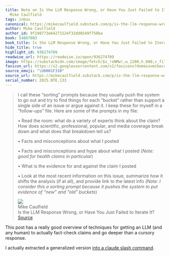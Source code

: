 ```yaml
---
title: Note on Is the LLM Response Wrong, or Have You Just Failed to Iterate It? via
  Mike Caulfield
tags: inbox
canonical: https://mikecaulfield.substack.com/p/is-the-llm-response-wrong-or-have
author: Mike Caulfield
author_id: 9f198773e64271524f32dd0549f758ba
book: 54887083
book_title: Is the LLM Response Wrong, or Have You Just Failed to Iterate It?
hide_title: true
highlight_id: 936274709
readwise_url: https://readwise.io/open/936274709
image: https://substackcdn.com/image/fetch/$s_!oNMw!,w_1200,h_600,c_fill,f_jpg,q_auto:good,fl_progressive:steep,g_auto/https%3A%2F%2Fsubstack-post-media.s3.amazonaws.com%2Fpublic%2Fimages%2F46d41dd1-84e3-4dff-ac73-2c74457eabe3_791x1047.png
favicon_url: https://s2.googleusercontent.com/s2/favicons?domain=mikecaulfield.substack.com
source_emoji: "\U0001F310"
source_url: https://mikecaulfield.substack.com/p/is-the-llm-response-wrong-or-have#:~:text=I%20call%20these,and%20%E2%80%9Cold%E2%80%9D%20buckets*%29
serial_number: 2025.NTE.133
---
```

> I call these “sorting” prompts because they usually push the system to go out and try to find things for each “bucket” rather than support a single side of an issue or argue against it. I keep these for myself in a “follow-ups” file. Here are some of the prompts in my file:
> 
> • Read the room: what do a variety of experts think about the claim? How does scientific, professional, popular, and media coverage break down and what does that breakdown tell us?
> 
> • Facts and misconceptions about what I posted
> 
> • Facts and misconceptions and hype about what I posted (*Note: good for health claims in particular*)
> 
> • What is the evidence for and against the claim I posted
> 
> • Look at the most recent information on this issue, summarize how it shifts the analysis (if at all), and provide link to the latest info (*Note: I consider this a sorting prompt because it pushes the system to put evidence of “new” and “old” buckets*)
> <div class="quoteback-footer"><div class="quoteback-avatar"><img class="mini-favicon" src="https://s2.googleusercontent.com/s2/favicons?domain=mikecaulfield.substack.com"></div><div class="quoteback-metadata"><div class="metadata-inner"><span style="display:none">FROM:</span><div aria-label="Mike Caulfield" class="quoteback-author"> Mike Caulfield</div><div aria-label="Is the LLM Response Wrong, or Have You Just Failed to Iterate It?" class="quoteback-title"> Is the LLM Response Wrong, or Have You Just Failed to Iterate It?</div></div></div><div class="quoteback-backlink"><a target="_blank" aria-label="go to the full text of this quotation" rel="noopener" href="https://mikecaulfield.substack.com/p/is-the-llm-response-wrong-or-have#:~:text=I%20call%20these,and%20%E2%80%9Cold%E2%80%9D%20buckets*%29" class="quoteback-arrow"> Source</a></div></div>

This post has a really good overview of techniques for getting an LLM (and any human) to actually fact-check claims and go deeper than a cursory response.

I actually extracted a generalized version [into a claude slash command](https://github.com/joshbeckman/dotfiles/blob/master/.claude/commands/claim-evidence-sort.md).